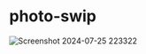 # photo-swip
![Screenshot 2024-07-25 223322](https://github.com/user-attachments/assets/5e9ebcd9-a4f6-44e6-b6eb-99aa862ebcdb)
